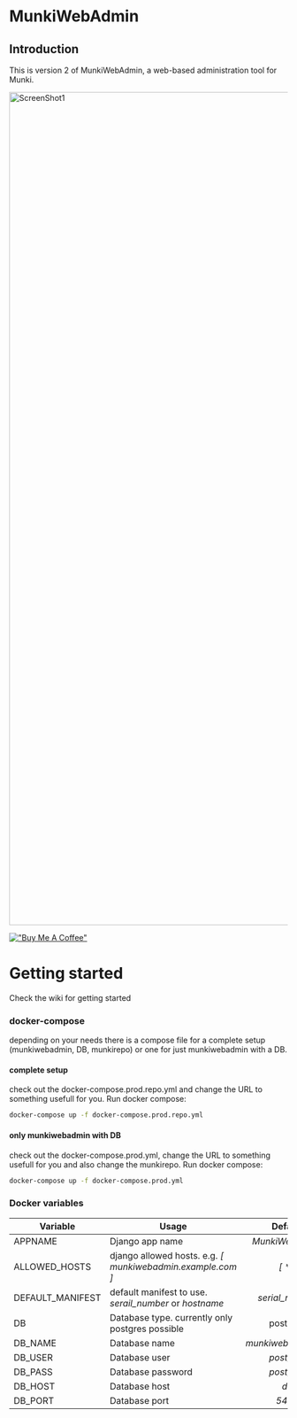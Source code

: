 # MunkiWebAdmin
## Introduction
This is version 2 of MunkiWebAdmin, a web-based administration tool for Munki.

<img width="1505" alt="ScreenShot1" src="https://github.com/SteveKueng/munkiwebadmin/assets/5426904/f5773913-3b24-4cef-bc1c-f5e78c1f98df">

[!["Buy Me A Coffee"](https://www.buymeacoffee.com/assets/img/custom_images/orange_img.png)](https://www.buymeacoffee.com/stevekueng)

# Getting started

Check the wiki for getting started

### docker-compose
depending on your needs there is a compose file for a complete setup (munkiwebadmin, DB, munkirepo) or one for just munkiwebadmin with a DB.

#### complete setup
check out the docker-compose.prod.repo.yml and change the URL to something usefull for you.
Run docker compose:
```bash
docker-compose up -f docker-compose.prod.repo.yml 
```

#### only munkiwebadmin with DB
check out the docker-compose.prod.yml, change the URL to something usefull for you and also change the munkirepo.
Run docker compose:
```bash
docker-compose up -f docker-compose.prod.yml 
```


### Docker variables

| Variable      | Usage         | Default|
| ------------- |-------------|:------:|
| APPNAME      | Django app name | _MunkiWebAdmin_ |
| ALLOWED_HOSTS | django allowed hosts. e.g. _[ munkiwebadmin.example.com ]_ |_[ * ]_|
| DEFAULT_MANIFEST | default manifest to use. _serail_number_ or _hostname_     |_serial_number_ |
| DB | Database type. currently only postgres possible | postgres |
| DB_NAME | Database name | _munkiwebadmin_db_ |
| DB_USER | Database user     | _postgres_ |
| DB_PASS | Database password | _postgres_ |
| DB_HOST | Database host     | _db_       |
| DB_PORT | Database port     | _5432_     |


